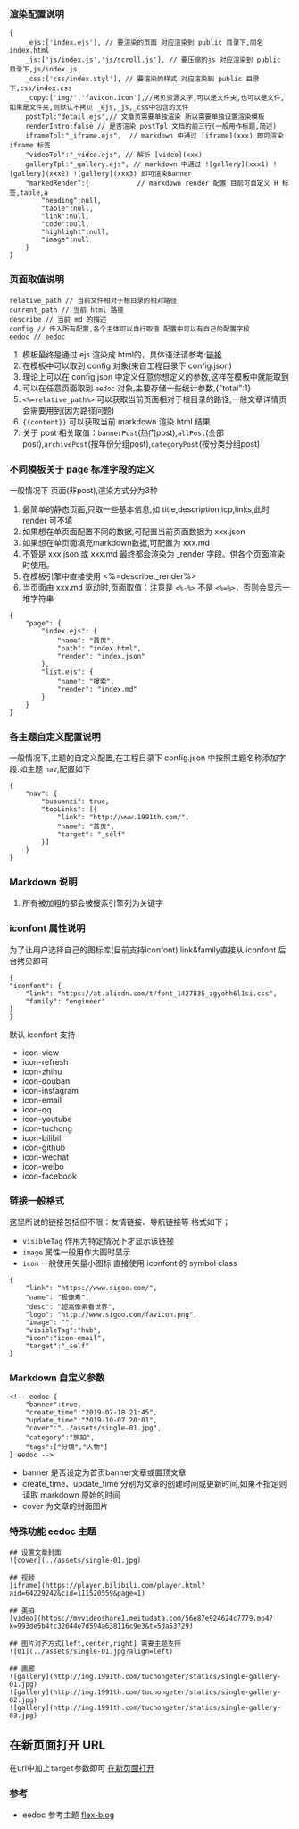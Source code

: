 ### 渲染配置说明
```
{
	_ejs:['index.ejs'], // 要渲染的页面 对应渲染到 public 目录下,同名 index.html
	_js:['js/index.js','js/scroll.js'], // 要压缩的js 对应渲染到 public 目录下,js/index.js
	_css:['css/index.styl'], // 要渲染的样式 对应渲染到 public 目录下,css/index.css
	_copy:['img/','favicon.icon'],//拷贝资源文字,可以是文件夹,也可以是文件,如果是文件夹,则默认不拷贝 _ejs,_js,_css中包含的文件
	postTpl:"detail.ejs",// 文章页需要单独渲染 所以需要单独设置渲染模板
	renderIntro:false // 是否渲染 postTpl 文档的前三行(一般用作标题,简述)
	iframeTpl:"_iframe.ejs",  // markdown 中通过 [iframe](xxx) 即可渲染 iframe 标签
	"videoTpl":"_video.ejs", // 解析 [video](xxx)
	galleryTpl:"_gallery.ejs", // markdown 中通过 ![gallery](xxx1) ![gallery](xxx2) ![gallery](xxx3) 即可渲染Banner
	"markedRender":{			// markdown render 配置 目前可自定义 H 标签,table,a
		"heading":null,
		"table":null,
		"link":null,
		"code":null,
		"highlight":null,
		"image":null
	}
}
```

### 页面取值说明
```
relative_path // 当前文件相对于根目录的相对路径
current_path // 当前 html 路径
describe // 当前 md 的描述
config // 传入所有配置,各个主体可以自行取值 配置中可以有自己的配置字段
eedoc // eedoc
```
1. 模板最终是通过 ejs 渲染成 html的，具体语法请参考:[链接](https://ejs.bootcss.com/)
2. 在模板中可以取到 config 对象(来自工程目录下 config.json)
3. 理论上可以在 config.json 中定义任意你想定义的参数,这样在模板中就能取到
4. 可以在任意页面取到 `eedoc` 对象,主要存储一些统计参数,{"total":1}
5. `<%=relative_path%>` 可以获取当前页面相对于根目录的路径,一般文章详情页会需要用到(因为路径问题)
6. `{{content}}` 可以获取当前 markdown 渲染 html 结果
7. 关于 post 相关取值：`bannerPost`(热门post),`allPost`(全部post),`archivePost`(按年份分组post),`categoryPost`(按分类分组post)

### 不同模板关于 page 标准字段的定义
一般情况下 页面(非post),渲染方式分为3种
1. 最简单的静态页面,只取一些基本信息,如 title,description,icp,links,此时 render 可不填
2. 如果想在单页面配置不同的数据,可配置当前页面数据为 xxx.json
3. 如果想在单页面填充markdown数据,可配置为 xxx.md
4. 不管是 xxx.json 或 xxx.md 最终都会渲染为 _render 字段。供各个页面渲染时使用。
5. 在模板引擎中直接使用 <%=describe._render%>
6. 当页面由 xxx.md 驱动时,页面取值：注意是 `<%-%>` 不是 `<%=%>`，否则会显示一堆字符串
```
{
	"page": {
		"index.ejs": {
			"name": "首页",
			"path": "index.html",
			"render": "index.json"
		},
		"list.ejs": {
			"name": "搜索",
			"render": "index.md"
		}
	}
}
```

### 各主题自定义配置说明
一般情况下,主题的自定义配置,在工程目录下 config.json 中按照主题名称添加字段.如主题 `nav`,配置如下

```
{
	"nav": {
		"busuanzi": true,
		"topLinks": [{
			"link": "http://www.1991th.com/",
			"name": "首页",
			"target": "_self"
		}]
	}
}
```

### Markdown 说明
1. 所有被加粗的都会被搜索引擎列为关键字

### iconfont 属性说明
为了让用户选择自己的图标库(目前支持iconfont),link&family直接从 iconfont 后台拷贝即可
```
{
"iconfont": {
	"link": "https://at.alicdn.com/t/font_1427835_zgyohh6l1si.css",
	"family": "engineer"
}
}
```
默认 iconfont 支持
- icon-view
- icon-refresh
- icon-zhihu
- icon-douban
- icon-instagram
- icon-email
- icon-qq
- icon-youtube
- icon-tuchong
- icon-bilibili
- icon-github
- icon-wechat
- icon-weibo
- icon-facebook

### 链接一般格式
这里所说的链接包括但不限：友情链接、导航链接等 格式如下；
- `visibleTag` 作用为特定情况下才显示该链接
- `image` 属性一般用作大图时显示
- `icon` 一般使用矢量小图标 直接使用 iconfont 的 symbol class

```
{
	"link": "https://www.sigoo.com/",
	"name": "极像素",
	"desc": "超高像素看世界",
	"logo": "http://www.sigoo.com/favicon.png",
	"image": "",
	"visibleTag":"hub",
	"icon":"icon-email",
	"target":"_self"
}
```

### Markdown 自定义参数
```
<!-- eedoc {
	"banner":true,
	"create_time":"2019-07-18 21:45",
	"update_time":"2019-10-07 20:01",
	"cover":"../assets/single-01.jpg",
	"category":"旅拍",
	"tags":["分镜","人物"]
} eedoc -->
```
- banner 是否设定为首页banner文章或置顶文章
- create_time、update_time 分别为文章的创建时间或更新时间,如果不指定则读取 markdown 原始的时间
- cover 为文章的封面图片

### 特殊功能 eedoc 主题
```
## 设置文章封面
![cover](../assets/single-01.jpg)

## 视频
[iframe](https://player.bilibili.com/player.html?aid=64229242&cid=111520559&page=1)

## 美拍
[video](https://mvvideoshare1.meitudata.com/56e87e924624c7779.mp4?k=993de5b4fc32644e7d594a638116c9e3&t=5da53729)

## 图片对齐方式[left,center,right] 需要主题支持
![01](../assets/single-01.jpg?align=left)

## 画廊
![gallery](http://img.1991th.com/tuchongeter/statics/single-gallery-01.jpg)
![gallery](http://img.1991th.com/tuchongeter/statics/single-gallery-02.jpg)
![gallery](http://img.1991th.com/tuchongeter/statics/single-gallery-03.jpg)
```

## 在新页面打开 URL
在url中加上`target`参数即可 [在新页面打开](http://www.baidu.com?target=blank)

### 参考
- eedoc 参考主题 [flex-blog](http://infinitythemes.ge/flex-blog/)
